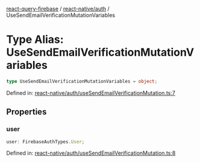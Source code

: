 [react-query-firebase](../../../modules.md) / [react-native/auth](../index.md) / UseSendEmailVerificationMutationVariables

# Type Alias: UseSendEmailVerificationMutationVariables

```ts
type UseSendEmailVerificationMutationVariables = object;
```

Defined in: [react-native/auth/useSendEmailVerificationMutation.ts:7](https://github.com/vpishuk/react-query-firebase/blob/43c0734068a570cd646254bb366ccd8007f7dfed/react-native/auth/useSendEmailVerificationMutation.ts#L7)

## Properties

### user

```ts
user: FirebaseAuthTypes.User;
```

Defined in: [react-native/auth/useSendEmailVerificationMutation.ts:8](https://github.com/vpishuk/react-query-firebase/blob/43c0734068a570cd646254bb366ccd8007f7dfed/react-native/auth/useSendEmailVerificationMutation.ts#L8)
